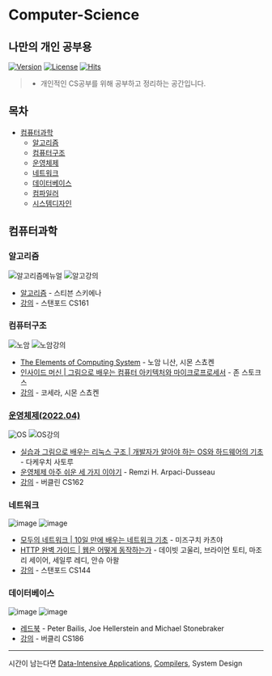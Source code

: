 # Computer-Science
## 나만의 개인 공부용
[![Version](https://img.shields.io/badge/version-2022.3.1-red.svg)](./CHANGELOG)  [![License](https://img.shields.io/github/license/mashape/apistatus.svg)](./LICENSE)  [![Hits](https://hits.seeyoufarm.com/api/count/incr/badge.svg?url=https://github.com/JayFreemandev/TIL)](https://hits.seeyoufarm.com/)  
> * 개인적인 CS공부를 위해 공부하고 정리하는 공간입니다.

## 목차
 
- [컴퓨터과학](#컴퓨터과학)
  - [알고리즘](#알고리즘)
  - [컴퓨터구조](#컴퓨터구조)
  - [운영체제](https://github.com/JayFreemandev/Computer-Science/tree/main/Operating%20Systems)
  - [네트워크](#네트워크)
  - [데이터베이스](#데이터베이스)
  - [컴파일러](#컴파일러) 
  - [시스템디자인](#시스템디자인)

## 컴퓨터과학

### 알고리즘
![알고리즘메뉴얼](https://user-images.githubusercontent.com/72185011/164879082-4d4a0608-e62b-4d00-a21d-23e621ec90cf.jpg)
![알고강의](https://user-images.githubusercontent.com/72185011/164879089-c7c3eaf3-c83e-4252-9783-a38c1eefd6ab.PNG)
- [알고리즘](https://www.amazon.com/gp/product/3030542556/ref=as_li_tl?ie=UTF8&camp=1789&creative=9325&creativeASIN=3030542556&linkCode=as2&tag=algorist-20&linkId=b1ff842c5eae7652f4cd7eee168d1809) - 스티븐 스키에나  
- [강의](https://www3.cs.stonybrook.edu/~skiena/373/videos/) - 스탠포드 CS161

### 컴퓨터구조
![노암](https://user-images.githubusercontent.com/72185011/164879133-2a9defbe-9c9c-4846-8340-560d526b84cd.jpg)
![노암강의](https://user-images.githubusercontent.com/72185011/164879135-c942d1a6-6d62-45cb-9557-39f59e22a8fe.PNG)
- [The Elements of Computing System](https://www.nand2tetris.org/book) - 노암 니산, 시몬 스쵸켄
- [인사이드 머신 | 그림으로 배우는 컴퓨터 아키텍처와 마이크로프로세서](https://book.naver.com/bookdb/book_detail.nhn?bid=2884659) - 존 스토크스
- [강의](https://www.coursera.org/learn/build-a-computer) - 코세라, 시몬 스쵸켄

### [운영체제(2022.04)](https://github.com/JayFreemandev/Computer-Science/tree/main/Operating%20Systems)
![OS](https://user-images.githubusercontent.com/72185011/164879276-0ddadd64-c45a-4706-b79d-caee82c94b61.jpg)
![OS강의](https://user-images.githubusercontent.com/72185011/164879136-c04bf22a-f2b9-45ae-a2ff-a4e1f9ee4f4a.PNG)
- [실습과 그림으로 배우는 리눅스 구조 | 개발자가 알아야 하는 OS와 하드웨어의 기초](https://book.naver.com/bookdb/book_detail.nhn?bid=14524977) - 다케우치 사토루
- [운영체제 아주 쉬운 세 가지 이야기](https://book.naver.com/bookdb/book_detail.nhn?bid=11823378) - Remzi H. Arpaci-Dusseau
- [강의](https://www.youtube.com/watch?v=hry_qqXLej8&list=PLRdybCcWDFzCag9A0h1m9QYaujD0xefgM) - 버클린 CS162

### 네트워크
![image](https://user-images.githubusercontent.com/72185011/164879217-68b66873-4c4f-4f9c-ae9c-57747daff889.png)
![image](https://user-images.githubusercontent.com/72185011/164879182-f8767665-0fe2-49a2-a8f4-8407f071c527.png)
- [모두의 네트워크 | 10일 만에 배우는 네트워크 기초](https://book.naver.com/bookdb/book_detail.nhn?bid=13735927) - 미즈구치 카츠야
- [HTTP 완벽 가이드 | 웹은 어떻게 동작하는가](https://book.naver.com/bookdb/book_detail.nhn?bid=8509980) - 데이빗 고울리, 브라이언 토티, 마조리 세이어, 세일루 레디, 안슈 아왈
- [강의](https://www.youtube.com/playlist?list=PLoCMsyE1cvdWKsLVyf6cPwCLDIZnOj0NS) - 스탠포드 CS144

### 데이터베이스
![image](https://user-images.githubusercontent.com/72185011/164879300-bfff0187-0fe4-4340-afbb-0527c8dd77d4.png)
![image](https://user-images.githubusercontent.com/72185011/164879334-25ca9e20-9b15-4979-9374-7d16fa0561ae.png)
- [레드북](https://dsf.berkeley.edu/papers/fntdb07-architecture.pdf) - Peter Bailis, Joe Hellerstein and Michael Stonebraker
- [강의](https://www.youtube.com/user/CS186Berkeley/videos) - 버클리 CS186

------  
시간이 남는다면 [Data-Intensive Applications](https://www.oreilly.com/library/view/designing-data-intensive-applications/9781491903063/), [Compilers](https://www.amazon.com/Compilers-Principles-Techniques-Tools-2nd/dp/0321486811?pldnSite=1), System Design
